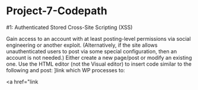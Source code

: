 # Project-7-Codepath

#1: Authenticated Stored Cross-Site Scripting (XSS)

Gain access to an account with at least posting-level permissions via social engineering or another exploit. (Alternatively, if the site allows unauthenticated users to post via some special configuration, then an account is not needed.)
Either create a new page/post or modify an existing one.
Use the HTML editor (not the Visual editor) to insert code similar to the following and post:
<a href="[caption code=">]</a><a title=" <Event-attribute-with-JS-code-here>  ">link</a>
which WP processes to:

<a href="</a><a title=" <Event-attribute-with-JS-code-here> ">link</a>

